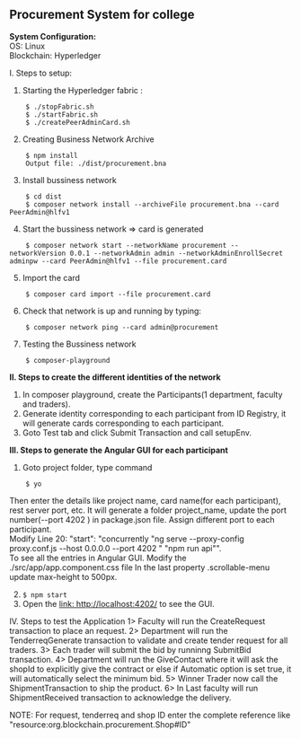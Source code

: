 ## Procurement System for college

**System Configuration:**  
OS: Linux  
Blockchain: Hyperledger   
  
I. Steps to setup:  
1. Starting the Hyperledger fabric :  
```
	$ ./stopFabric.sh  
	$ ./startFabric.sh 
	$ ./createPeerAdminCard.sh   
  ```  
    
2. Creating Business Network Archive  
``` 
	$ npm install  
	Output file: ./dist/procurement.bna  
```    
3. Install bussiness network  
```
	$ cd dist
	$ composer network install --archiveFile procurement.bna --card PeerAdmin@hlfv1
```
4. Start the bussiness network => card is generated  
```
	$ composer network start --networkName procurement --networkVersion 0.0.1 --networkAdmin admin --networkAdminEnrollSecret adminpw --card PeerAdmin@hlfv1 --file procurement.card  
```  
5. Import the card  
```
	$ composer card import --file procurement.card
```  
6. Check that network is up and running by typing:  
```
	$ composer network ping --card admin@procurement
```  
7. Testing the Bussiness network  
```
	$ composer-playground  
```

**II. Steps to create the different identities of the network**  

1. In composer playground, create the Participants(1 department, faculty and traders).  
2. Generate identity corresponding to each participant from ID Registry, it will generate cards corresponding to each participant.  
3. Goto Test tab and click Submit Transaction and call setupEnv.  

**III. Steps to generate the Angular GUI for each participant**  
1. Goto project folder, type command  
```	
	$ yo
```  
Then enter the details like project name, card name(for each participant), rest server port, etc.
It will generate a folder project_name, update the port number(--port 4202 ) in package.json file. Assign different port to each participant.  
Modify Line 20: "start": "concurrently \"ng serve --proxy-config proxy.conf.js --host 0.0.0.0 --port 4202 \" \"npm run api\"".
<br>To see all the entries in Angular GUI. Modify the ./src/app/app.component.css file
In the last property .scrollable-menu update max-height to 500px.  
	
2. ``` $ npm start ```  
3. Open the [link: http://localhost:4202/](http://localhost:4202/) to see the GUI.

IV. Steps to test the Application
1> Faculty will run the CreateRequest transaction to place an request.
2> Department will run the TenderreqGenerate transaction to validate and create tender request for all traders.
3> Each trader will submit the bid by runninng SubmitBid transaction.
4> Department will run the GiveContact where it will ask the shopId to explicitly give the contract or else if Automatic option is set true, it will automatically select the minimum bid.
5> Winner Trader now call the ShipmentTransaction to ship the product. 
6> In Last faculty will run ShipmentReceived transaction to acknowledge the delivery.

NOTE: For request, tenderreq and shop ID enter the complete reference like "resource:org.blockchain.procurement.Shop#ID"

